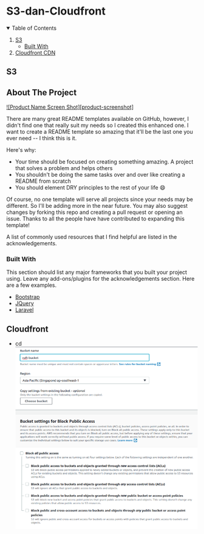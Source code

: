 # S3-dan-Cloudfront
<!-- TABLE OF CONTENTS -->
<details open="open">
  <summary>Table of Contents</summary>
  <ol>
    <li>
      <a href="#S3">S3</a>
      <ul>
        <li><a href="#built-with">Built With</a></li>
      </ul>
    </li>
    <li><a href="#Cloudfront">Cloudfront CDN</a></li>
  </ol>
</details>


<!-- S3 -->
## S3
<!-- ABOUT THE PROJECT -->
## About The Project

[![Product Name Screen Shot][product-screenshot]](https://example.com)

There are many great README templates available on GitHub, however, I didn't find one that really suit my needs so I created this enhanced one. I want to create a README template so amazing that it'll be the last one you ever need -- I think this is it.

Here's why:
* Your time should be focused on creating something amazing. A project that solves a problem and helps others
* You shouldn't be doing the same tasks over and over like creating a README from scratch
* You should element DRY principles to the rest of your life :smile:

Of course, no one template will serve all projects since your needs may be different. So I'll be adding more in the near future. You may also suggest changes by forking this repo and creating a pull request or opening an issue. Thanks to all the people have have contributed to expanding this template!

A list of commonly used resources that I find helpful are listed in the acknowledgements.

### Built With

This section should list any major frameworks that you built your project using. Leave any add-ons/plugins for the acknowledgements section. Here are a few examples.
* [Bootstrap](https://getbootstrap.com)
* [JQuery](https://jquery.com)
* [Laravel](https://laravel.com)

<!-- S3 -->
## Cloudfront
* cd 
![](Image/a.png)
